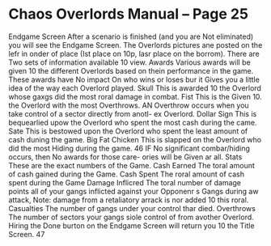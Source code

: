 # Chaos Overlords Manual – Page 25

Endgame Screen After a scenario is finished (and you are Not eliminated) you will see the Endgame Screen. The Overlords pictures ane posted on the lefr in onder of place (Ist place on 10p, lasr place on the borrom). There are Two sets of information available 10 view. Awards Various awards will be given 10 the different Overlords based on thein performance in the game. These awards have No impact On who wins or loses bur it Gives you a little idea of the way each Overlord played. Skull This is awarded 10 the Overlord whose gaxgs did the most roral damage in combat. Fist This is the Given 10. the Overlord with the most Overthrows. AN Overthrow occurs when you take control of a sector directly from anotl- ex Overlord. Dollar Sign This is bequearlied upow the Overlord who spent the most cash during the came. Sate This is bestowed upon the Overlord who spent the least amount of cash duning the game. Big Fat Chicken This is slapped on the Overlord who did the most Hiding during the game. 46 IF No significant combar/hiding occurs, then No awards for those care- ories will be Given ar all. Stats These are the exact numbers of the Game. Cash Earned The toral amount of cash gained during the Game. Cash Spent The roral amount of cash spent during the Game Damage Inflicred The toral number of damage points all of your gangs inflicted against your Opponenr s Gangs during aw attack, Note: damage from a retaliatory arrack is nor added 10 this roral. Casualties The number of gangs under your control thar died. Overthrows The number of sectors your gangs siole control of from avother Overlord. Hiring the Done burton on the Endgame Screen will return you 10 the Title Screen. 47
